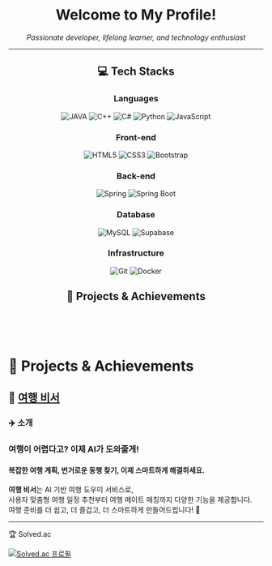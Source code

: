 <h1 align="center">Welcome to My Profile!</h1> <p align="center"> <em>Passionate developer, lifelong learner, and technology enthusiast</em> </p> <hr />
<h2 align="center">💻 Tech Stacks</h2>
<h3 align="center"> Languages </h3>
<p align="center"> <img src="https://tinyurl.com/dtjz9vv5" alt="JAVA"> <img src="https://img.shields.io/badge/C++-00599C.svg?&style=for-the-badge&logo=cplusplus&logoColor=white" alt="C++"> <img src="https://img.shields.io/badge/c-A8B9CC.svg?&style=for-the-badge&logo=c&logoColor=white" alt="C#"> <img src="https://img.shields.io/badge/python-3776AB.svg?&style=for-the-badge&logo=python&logoColor=white" alt="Python"> <img src="https://img.shields.io/badge/javascript-F7DF1E.svg?&style=for-the-badge&logo=javascript&logoColor=white" alt="JavaScript"> </p>
<h3 align="center"> Front-end </h3>
<p align="center"> <img src="https://img.shields.io/badge/html5-E34F26.svg?&style=for-the-badge&logo=html5&logoColor=white" alt="HTML5"> <img src="https://img.shields.io/badge/css3-1572B6.svg?&style=for-the-badge&logo=css3&logoColor=white" alt="CSS3"> <img src="https://img.shields.io/badge/bootstrap-7952B3.svg?&style=for-the-badge&logo=bootstrap&logoColor=white" alt="Bootstrap"> </p>
<h3 align="center"> Back-end </h3>
<p align="center"> <img src="https://img.shields.io/badge/spring-6DB33F.svg?&style=for-the-badge&logo=spring&logoColor=white" alt="Spring"> <img src="https://img.shields.io/badge/springboot-6DB33F.svg?&style=for-the-badge&logo=springboot&logoColor=white" alt="Spring Boot"> </p>
<h3 align="center"> Database </h3>
<p align="center"> <img src="https://img.shields.io/badge/mysql-4479A1.svg?&style=for-the-badge&logo=mysql&logoColor=white" alt="MySQL"> <img src="https://img.shields.io/badge/supabase-3FCF8E?style=for-the-badge&logo=supabase&logoColor=white" alt="Supabase">   </p>
<h3 align="center"> Infrastructure </h3>
<p align="center"> <img src="https://img.shields.io/badge/git-F05032.svg?&style=for-the-badge&logo=git&logoColor=white" alt="Git"> <img src="https://img.shields.io/badge/docker-2496ED.svg?&style=for-the-badge&logo=docker&logoColor=white" alt="Docker"> </p>

<h2 align="center">🎯 Projects & Achievements</h2>

<br>
<br>
<br>
<h1 align="">🎯 Projects & Achievements</h1>

## 🧳 <a href = "https://github.com/aiBE-chill-TEAM/travel-secretary/"> 여행 비서 </a>

### ✈️ 소개

### 여행이 어렵다고? 이제 AI가 도와줄게!<br>
#### 복잡한 여행 계획, 번거로운 동행 찾기, 이제 스마트하게 해결하세요.
**여행 비서**는 AI 기반 여행 도우미 서비스로,  
사용자 맞춤형 여행 일정 추천부터 여행 메이트 매칭까지 다양한 기능을 제공합니다.  
여행 준비를 더 쉽고, 더 즐겁고, 더 스마트하게 만들어드립니다! 🚀


<hr />
🏆 Solved.ac
<p> <a href="https://solved.ac/pager12"> <img src="http://mazassumnida.wtf/api/v2/generate_badge?boj=pager12" alt="Solved.ac 프로필"> </a> </p>
